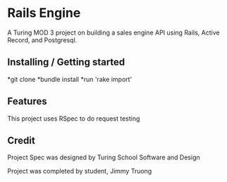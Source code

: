 # Rails Engine

A Turing MOD 3 project on building a sales engine API using Rails, Active Record, and Postgresql.

## Installing / Getting started

*git clone
*bundle install
*run 'rake import'

## Features

This project uses RSpec to do request testing

## Credit

Project Spec was designed by Turing School Software and Design

Project was completed by student, Jimmy Truong
